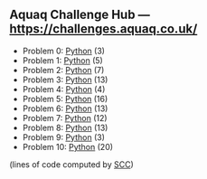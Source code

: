## Aquaq Challenge Hub — https://challenges.aquaq.co.uk/

 - Problem 0: [Python](/aquaq/00/solution.py) (3)
 - Problem 1: [Python](/aquaq/01/solution.py) (5)
 - Problem 2: [Python](/aquaq/02/solution.py) (7)
 - Problem 3: [Python](/aquaq/03/solution.py) (13)
 - Problem 4: [Python](/aquaq/04/solution.py) (4)
 - Problem 5: [Python](/aquaq/05/solution.py) (16)
 - Problem 6: [Python](/aquaq/06/solution.py) (13)
 - Problem 7: [Python](/aquaq/07/solution.py) (12)
 - Problem 8: [Python](/aquaq/08/solution.py) (13)
 - Problem 9: [Python](/aquaq/09/solution.py) (3)
 - Problem 10: [Python](/aquaq/10/solution.py) (20)

(lines of code computed by [SCC](https://github.com/boyter/scc))
